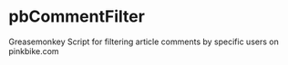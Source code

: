 # pbCommentFilter
Greasemonkey Script for filtering article comments by specific users on pinkbike.com

